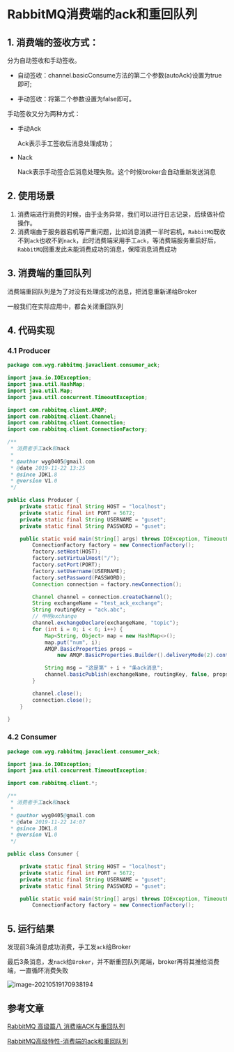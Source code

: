 # RabbitMQ消费端的ack和重回队列

## 1. 消费端的签收方式：

分为自动签收和手动签收。

- 自动签收：channel.basicConsume方法的第二个参数(autoAck)设置为true即可;

- 手动签收：将第二个参数设置为false即可。

手动签收又分为两种方式：

- 手动Ack

  Ack表示手工签收后消息处理成功；

- Nack

  Nack表示手动签合后消息处理失败。这个时候broker会自动重新发送消息

## 2. 使用场景

1. 消费端进行消费的时候，由于业务异常，我们可以进行日志记录，后续做补偿操作。
2. 消费端由于服务器宕机等严重问题，比如消息消费一半时宕机，`RabbitMQ`既收不到`ack`也收不到`nack`，此时消费端采用手工`ack`，等消费端服务重启好后，`RabbitMQ`回重发此未能消费成功的消息，保障消息消费成功

## 3. 消费端的重回队列

消费端重回队列是为了对没有处理成功的消息，把消息重新递给Broker

一般我们在实际应用中，都会关闭重回队列

## 4. 代码实现

### 4.1 Producer

```java
package com.wyg.rabbitmq.javaclient.consumer_ack;

import java.io.IOException;
import java.util.HashMap;
import java.util.Map;
import java.util.concurrent.TimeoutException;

import com.rabbitmq.client.AMQP;
import com.rabbitmq.client.Channel;
import com.rabbitmq.client.Connection;
import com.rabbitmq.client.ConnectionFactory;

/**
 * 消费者手工ack和nack
 * 
 * @author wyg0405@gmail.com
 * @date 2019-11-22 13:25
 * @since JDK1.8
 * @version V1.0
 */

public class Producer {
    private static final String HOST = "localhost";
    private static final int PORT = 5672;
    private static final String USERNAME = "guset";
    private static final String PASSWORD = "guset";

    public static void main(String[] args) throws IOException, TimeoutException {
        ConnectionFactory factory = new ConnectionFactory();
        factory.setHost(HOST);
        factory.setVirtualHost("/");
        factory.setPort(PORT);
        factory.setUsername(USERNAME);
        factory.setPassword(PASSWORD);
        Connection connection = factory.newConnection();

        Channel channel = connection.createChannel();
        String exchangeName = "test_ack_exchange";
        String routingKey = "ack.abc";
        // 申明exchange
        channel.exchangeDeclare(exchangeName, "topic");
        for (int i = 0; i < 6; i++) {
            Map<String, Object> map = new HashMap<>();
            map.put("num", i);
            AMQP.BasicProperties props =
                new AMQP.BasicProperties.Builder().deliveryMode(2).contentEncoding("UTF-8").headers(map).build();

            String msg = "这是第" + i + "条ack消息";
            channel.basicPublish(exchangeName, routingKey, false, props, msg.getBytes("UTF-8"));
        }

        channel.close();
        connection.close();
    }

}
```

### 4.2 Consumer

```java
package com.wyg.rabbitmq.javaclient.consumer_ack;

import java.io.IOException;
import java.util.concurrent.TimeoutException;

import com.rabbitmq.client.*;

/**
 * 消费者手工ack和nack
 * 
 * @author wyg0405@gmail.com
 * @date 2019-11-22 14:07
 * @since JDK1.8
 * @version V1.0
 */

public class Consumer {

    private static final String HOST = "localhost";
    private static final int PORT = 5672;
    private static final String USERNAME = "guset";
    private static final String PASSWORD = "guset";

    public static void main(String[] args) throws IOException, TimeoutException {
        ConnectionFactory factory = new ConnectionFactory();
```

## 5. 运行结果

发现前3条消息成功消费，手工发`ack`给Broker

最后3条消息，发`nack`给`Broker`，并不断重回队列尾端，broker再将其推给消费端，一直循环消费失败

![image-20210519170938194](https://gitee.com/zszdevelop/blogimage/raw/master/image-20210519170938194.png)

## 参考文章

[RabbitMQ 高级篇八 消费端ACK与重回队列](https://cloud.tencent.com/developer/article/1478662)

[RabbitMQ高级特性-消费端的ack和重回队列](https://segmentfault.com/a/1190000021092149)